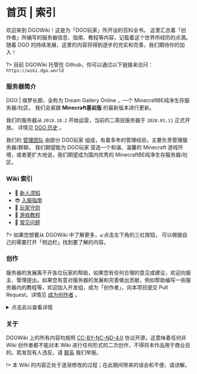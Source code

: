 <!-- docs/index.md -->

# 首页 | 索引

欢迎来到 DGOWiki！这是为「DGO玩家」所开设的百科全书。
这里汇总着「创作者」所编写的服务器信息、指南、教程等内容，记载着这个世界所经历的点滴。
随着 DGO 的持续发展，这里的内容将得到逐步的充实和完善，我们期待你的加入！

?> 目前 DGOWiki 托管在 Github，你可以通过以下链接来访问：
`https://wiki.dgo.world`



### 服务器简介

DGO | 缘梦长廊，全称为 Dream Gallery Online ，一个 MinecraftBE纯净生存服务器/社区。
我们会紧跟 **Minecraft基岩版** 的最新版本进行更新。

我们的服务器从 `2018.10.2` 开始运营，当前的二周目服务器于 `2020.01.11` 正式开放。
详情见 [DGO 历史](basic/information/DGOHistory.md) 。

我们的 [管理团队]() 由部分 DGO玩家 组成，有着多年的管理经验，主要负责管理服务器/群聊。
我们期望能为 DGO玩家 营造一个和谐、温馨的 Minecraft 游戏环境，或者更扩大地说，我们期望成为国内优秀的 MinecraftBE纯净生存服务器/社区。

<!-- 服务器的宗旨是 创新 温馨 -->



### Wiki 索引

- 📢 [新人须知](guide/join/notice.md)
- 😎 [入服指南](guide/join/guide.md)
- 📜 [玩家守则](basic/information/rules.md)
- 📖 [游戏教程](basic/tutorial/list.md)
- 🙋 [常见问题](_404.md)

?> 如果您想要从 DGOWiki 中了解更多，↙️点击左下角的三杠按钮，
可以根据自己的需要打开「侧边栏」找到要了解的内容。



### 创作

服务器的发展离不开各位玩家的帮助，如果您有任何合理的意见或建议，欢迎向服主、管理提出。如果您有意对服务器的发展和完善做出贡献，例如帮助编写一些服务器内的教程等，欢迎加入开发组，成为「创作者」，向本项目提交 Pull Request。详情见 [成为创作者](basic/information/DGOHistory.md) 。


<details>
<summary>点击此以查看详情</summary>

城主对自己所管辖的区域有完全的管理员权限。城主作为玩家和管理员助手存在，在管辖区内应履行一定的管理与服务职责，并受到其他玩家的监督。

城主权限表：

*   高级玩家权限
*   Essentials 核心插件。除以下权限之外：
    +   设置op
    +   移除op
    +   经验 (exp) 和经济 (eco) 相关权限

</details>

### 关于

DGOWiki 上的所有内容均按照 [CC-BY-NC-ND-4.0](https://creativecommons.org/licenses/by-nc-nd/4.0/) 协议开源，这意味着任何非 Wiki 创作者都不能对本 Wiki 进行任何形式的二次创作，不得将本作品用于商业目的。若发现有人违反，请 [联系]() 我们举报。

!> 本 Wiki 的内容正处于逐渐修改的过程；在此期间带来的误会和不便，请谅解。